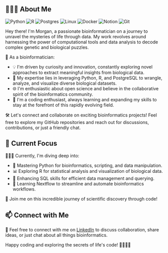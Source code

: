 ## 👩🏻‍💻 About Me
![Python](https://img.shields.io/badge/python-3670A0?style=for-the-badge&logo=python&logoColor=ffdd54)
![R](https://img.shields.io/badge/r-%23276DC3.svg?style=for-the-badge&logo=r&logoColor=white)
![Postgres](https://img.shields.io/badge/postgres-%23316192.svg?style=for-the-badge&logo=postgresql&logoColor=white)
![Linux](https://img.shields.io/badge/Linux-FCC624?style=for-the-badge&logo=linux&logoColor=black)
![Docker](https://img.shields.io/badge/docker-%230db7ed.svg?style=for-the-badge&logo=docker&logoColor=white)
![Notion](https://img.shields.io/badge/Notion-%23000000.svg?style=for-the-badge&logo=notion&logoColor=white)
![Git](https://img.shields.io/badge/git-%23F05033.svg?style=for-the-badge&logo=git&logoColor=white)

Hey there! I'm Morgan, a passionate bioinformatician on a journey to unravel the mysteries of life through data. My work revolves around harnessing the power of computational tools and data analysis to decode complex genetic and biological puzzles.

🔬 As a bioinformatician:
- 💡 I'm driven by curiosity and innovation, constantly exploring novel approaches to extract meaningful insights from biological data.
- 🧬 My expertise lies in leveraging Python, R, and PostgreSQL to wrangle, analyze, and visualize diverse biological datasets.
- 🌐 I'm enthusiastic about open science and believe in the collaborative spirit of the bioinformatics community.
- 🤖 I'm a coding enthusiast, always learning and expanding my skills to stay at the forefront of this rapidly evolving field.

🛠️ Let's connect and collaborate on exciting bioinformatics projects! Feel free to explore my GitHub repositories and reach out for discussions, contributions, or just a friendly chat.

## 🌱 Current Focus

👩🏻‍🔬 Currently, I'm diving deep into:
- 🐍 Mastering Python for bioinformatics, scripting, and data manipulation.
- 📊 Exploring R for statistical analysis and visualization of biological data.
- 📜 Enhancing SQL skills for efficient data management and querying.
- 🌊 Learning Nextflow to streamline and automate bioinformatics workflows.

🚀 Join me on this incredible journey of scientific discovery through code!

## 📫 Connect with Me

📧 Feel free to connect with me on [LinkedIn](https://www.linkedin.com/in/morgan-johnston-8285291b4/) to discuss collaboration, share ideas, or just chat about all things bioinformatics.

Happy coding and exploring the secrets of life's code! 🧬👩🏻‍💻
